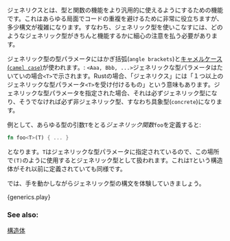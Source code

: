 <!-- Generics is the topic of generalizing types and functionality to broader
cases. This is extremely useful in reducing code duplication in many ways,
but requires a rather involving syntax. However, we will find that being
generic involves taking great care to specify over what types a generic type
is actually considered valid. -->
ジェネリクスとは、型と関数の機能をより汎用的に使えるようにするための機能です。これはあらゆる局面でコードの重複を避けるために非常に役立ちますが、多少構文が複雑になります。すなわち、ジェネリック型を使いこなすには、どのようなジェネリック型がきちんと機能するかに細心の注意を払う必要があります。

<!-- A type parameter is specified as generic by the use of angle brackets and
[camel case][camelcase]: `<A, B, ...>`. "Generic type parameters" are
typically represented as `<T>`. In Rust, "generic" also describes anything that
accepts one or more generic type parameters `<T>`. Any type specified as a
generic type parameter is generic, and everything else is concrete (non-generic). -->
ジェネリック型の型パラメータにはかぎ括弧(`angle brackets`)と[キャメルケース(`camel case`)][camelcase]が使われます。: `<Aaa, Bbb, ...>`ジェネリックな型パラメータはたいていの場合`<T>`で示されます。Rustの場合、「ジェネリクス」には「１つ以上のジェネリックな型パラメータ`<T>`を受け付けるもの」という意味もあります。ジェネリックな型パラメータを指定された場合、それは必ずジェネリック型になり、そうでなければ必ず非ジェネリック型、すなわち具象型(`concrete`)になります。

<!-- For example, defining a *generic function* named `foo` that takes an argument
`T` of any type: -->
例として、あらゆる型の引数`T`をとる*ジェネリック関数*`foo`を定義すると:

```rust
fn foo<T>(T) { ... }
```

<!-- Because `T` has been specified as a generic type parameter, it is considered
generic when used here as `(T)`. This is the case even if `T` has previously
been defined as a `struct`. -->
となります。`T`はジェネリックな型パラメータに指定されているので、この場所で`(T)`のように使用するとジェネリック型として扱われます。これは`T`という構造体がそれ以前に定義されていても同様です。

<!-- This example shows some of the syntax in action: -->
 では、手を動かしながらジェネリック型の構文を体験していきましょう。

{generics.play}

### See also:

[構造体][structs]

[structs]: ../custom_types/structs.html
[camelcase]: https://en.wikipedia.org/wiki/CamelCase

